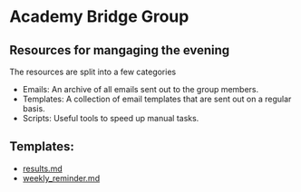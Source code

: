 # Academy Bridge Group

## Resources for mangaging the evening

The resources are split into a few categories

- Emails: An archive of all emails sent out to the group members.
- Templates: A collection of email templates that are sent out on a regular basis.
- Scripts: Useful tools to speed up manual tasks.

## Templates:

- [results.md](templates/results.md)
- [weekly_reminder.md](templates/weekly_reminder.md)
